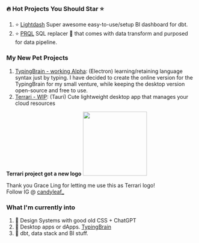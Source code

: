 ### 🔥 Hot Projects You Should Star ⭐️
1. ⭐️ [Lightdash](https://github.com/lightdash/lightdash) Super awesome easy-to-use/setup BI dashboard for dbt.
2. ⭐️ [PRQL](https://github.com/prql/prql) SQL replacer 🤔 that comes with data transform and purposed for data pipeline.

### My New Pet Projects
1. [TypingBrain - working Alpha](https://github.com/the-watchmaker/typingbrain): (Electron) learning/retaining language syntax just by typing. I have decided to create the online version for the TypingBrain for my small venture, while keeping the desktop version open-source and free to use.
2. [Terrari - WIP](https://github.com/the-watchmaker/terrari): (Tauri) Cute lightweight desktop app that manages your cloud resources

<b>Terrari project got a new logo</b>
<img src="https://user-images.githubusercontent.com/4682613/223884034-7c312ad6-b47f-463a-a3ad-f5a47c6bdb9b.png" width="170px" />

Thank you Grace Ling for letting me use this as Terrari logo! <br/>
Follow IG @ [candyleaf_](https://www.instagram.com/candyleaf_) 


### What I'm currently into
1. 🎨 Design Systems with good old CSS + ChatGPT 
2. 📡 Desktop apps or dApps. [TypingBrain](https://github.com/the-watchmaker/typingbrain) 
3. 📝 dbt, data stack and BI stuff. 
